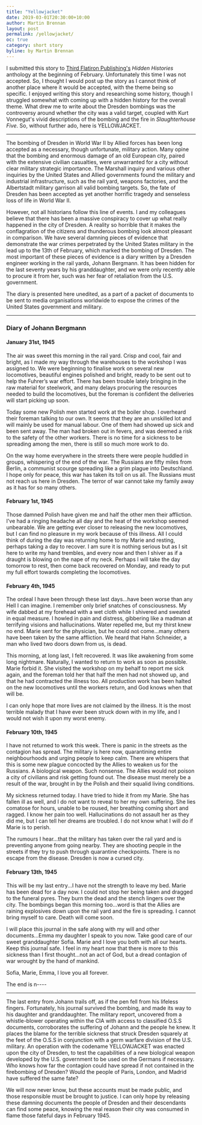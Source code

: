 ```yaml
---
title: "Yellowjacket"
date: 2019-03-01T20:30:00+10:00
author: Martin Brennan
layout: post
permalink: /yellowjacket/
oc: true
category: short story
byline: by Martin Brennan
---
```


I submitted this story to [Third Flatiron Publishing's](https://www.thirdflatiron.com/liveSite/) <em>Hidden Histories</em> anthology at the beginning of February. Unfortunately this time I was not accepted. So, I thought I would post up the story as I cannot think of another place where it would be accepted, with the theme being so specific. I enjoyed writing this story and researching some history, though I struggled somewhat with coming up with a hidden history for the overall theme. What drew me to write about the Dresden bombings was the controversy around whether the city was a valid target, coupled with Kurt Vonnegut's vivid descriptions of the bombing and the fire in <em>Slaughterhouse Five</em>. So, without further ado, here is YELLOWJACKET.

<hr>

The bombing of Dresden in World War II by Allied forces has been long accepted as a necessary, though unfortunate, military action. Many opine that the bombing and enormous damage of an old European city, paired with the extensive civilian casualties, were unwarranted for a city without clear military strategic importance. The Marshall inquiry and various other inquiries by the United States and Allied governments found the military and industrial infrastructure, such as the rail yard, weapons factories, and the Albertstadt military garrison all valid bombing targets. So, the fate of Dresden has been accepted as yet another horrific tragedy and senseless loss of life in World War II.

However, not all historians follow this line of events. I and my colleagues believe that there has been a massive conspiracy to cover up what really happened in the city of Dresden. A reality so horrible that it makes the conflagration of the citizens and thunderous bombing look almost pleasant in comparison. We have several damning pieces of evidence that demonstrate the war crimes perpetrated by the United States military in the lead up to the 13th of February, which marked the bombing of Dresden. The most important of these pieces of evidence is a diary written by a Dresden engineer working in the rail yards, Johann Bergmann. It has been hidden for the last seventy years by his granddaughter, and we were only recently able to procure it from her, such was her fear of retaliation from the U.S. government.

The diary is presented here unedited, as a part of a packet of documents to be sent to media organisations worldwide to expose the crimes of the United States government and military.

<hr>

### Diary of Johann Bergmann
####  January 31st, 1945

The air was sweet this morning in the rail yard. Crisp and cool, fair and bright, as I made my way through the warehouses to the workshop I was assigned to. We were beginning to finalise work on several new locomotives, beautiful engines polished and bright, ready to be sent out to help the Fuhrer’s war effort. There has been trouble lately bringing in the raw material for steelwork, and many delays procuring the resources needed to build the locomotives, but the foreman is confident the deliveries will start picking up soon.

Today some new Polish men started work at the boiler shop. I overheard their foreman talking to our own. It seems that they are an unskilled lot and will mainly be used for manual labour. One of them had showed up sick and been sent away. The man had broken out in fevers, and was deemed a risk to the safety of the other workers. There is no time for a sickness to be spreading among the men, there is still so much more work to do.

On the way home everywhere in the streets there were people huddled in groups, whispering of the end of the war. The Russians are fifty miles from Berlin, a communist scourge spreading like a grim plague into Deutschland. I hope only for peace, this war has taken its toll on us all. The Russians must not reach us here in Dresden. The terror of war cannot take my family away as it has for so many others.

#### February 1st, 1945

Those damned Polish have given me and half the other men their affliction. I’ve had a ringing headache all day and the heat of the workshop seemed unbearable. We are getting ever closer to releasing the new locomotives, but I can find no pleasure in my work because of this illness. All I could think of during the day was returning home to my Marie and resting, perhaps taking a day to recover. I am sure it is nothing serious but as I sit here to write my hand trembles, and every now and then I shiver as if a draught is blowing on the nape of my neck.
Perhaps I will take the day tomorrow to rest, then come back recovered on Monday, and ready to put my full effort towards completing the locomotives.

#### February 4th, 1945

The ordeal I have been through these last days...have been worse than any Hell I can imagine. I remember only brief snatches of consciousness. My wife dabbed at my forehead with a wet cloth while I shivered and sweated in equal measure. I howled in pain and distress, gibbering like a madman at terrifying visions and hallucinations. Water repelled me, but my thirst knew no end. Marie sent for the physician, but he could not come...many others have been taken by the same affliction. We heard that Hahn Schneider, a man who lived two doors down from us, is dead.

This morning, at long last, I felt recovered. It was like awakening from some long nightmare. Naturally, I wanted to return to work as soon as possible. Marie forbid it. She visited the workshop on my behalf to report me sick again, and the foreman told her that half the men had not showed up, and that he had contracted the illness too. All production work has been halted on the new locomotives until the workers return, and God knows when that will be.

I can only hope that more lives are not claimed by the illness. It is the most terrible malady that I have ever been struck down with in my life, and I would not wish it upon my worst enemy.

#### February 10th, 1945

I have not returned to work this week. There is panic in the streets as the contagion has spread. The military is here now, quarantining entire neighbourhoods and urging people to keep calm. There are whispers that this is some new plague concocted by the Allies to weaken us for the Russians. A biological weapon. Such nonsense. The Allies would not poison a city of civilians and risk getting found out. The disease must merely be a result of the war, brought in by the Polish and their squalid living conditions.

My sickness returned today. I have tried to hide it from my Marie. She has fallen ill as well, and I do not want to reveal to her my own suffering. She lies comatose for hours, unable to be roused, her breathing coming short and ragged. I know her pain too well. Hallucinations do not assault her as they did me, but I can tell her dreams are troubled. I do not know what I will do if Marie is to perish.

The rumours I hear...that the military has taken over the rail yard and is preventing anyone from going nearby. They are shooting people in the streets if they try to push through quarantine checkpoints. There is no escape from the disease. Dresden is now a cursed city.

#### February 13th, 1945

This will be my last entry...I have not the strength to leave my bed. Marie has been dead for a day now. I could not stop her being taken and dragged to the funeral pyres. They burn the dead and the stench lingers over the city. The bombings began this morning too...word is that the Allies are raining explosives down upon the rail yard and the fire is spreading. I cannot bring myself to care. Death will come soon.

I will place this journal in the safe along with my will and other documents...Emma my daughter I speak to you now. Take good care of our sweet granddaughter Sofia. Marie and I love you both with all our hearts. Keep this journal safe. I feel in my heart now that there is more to this sickness than I first thought...not an act of God, but a dread contagion of war wrought by the hand of mankind.

Sofia, Marie, Emma, I love you all forever.

The end is n----

<hr>

The last entry from Johann trails off, as if the pen fell from his lifeless fingers. Fortunately, his journal survived the bombing, and made its way to his daughter and granddaughter. The military report, uncovered from a whistle-blower operating within the CIA with access to classified O.S.S documents, corroborates the suffering of Johann and the people he knew. It places the blame for the terrible sickness that struck Dresden squarely at the feet of the O.S.S in conjunction with a germ warfare division of the U.S. military. An operation with the codename YELLOWJACKET was enacted upon the city of Dresden, to test the capabilities of a new biological weapon developed by the U.S. government to be used on the Germans if necessary. Who knows how far the contagion could have spread if not contained in the firebombing of Dresden? Would the people of Paris, London, and Madrid have suffered the same fate?

We will now never know, but these accounts must be made public, and those responsible must be brought to justice. I can only hope by releasing these damning documents the people of Dresden and their descendants can find some peace, knowing the real reason their city was consumed in flame those fateful days in February 1945.


